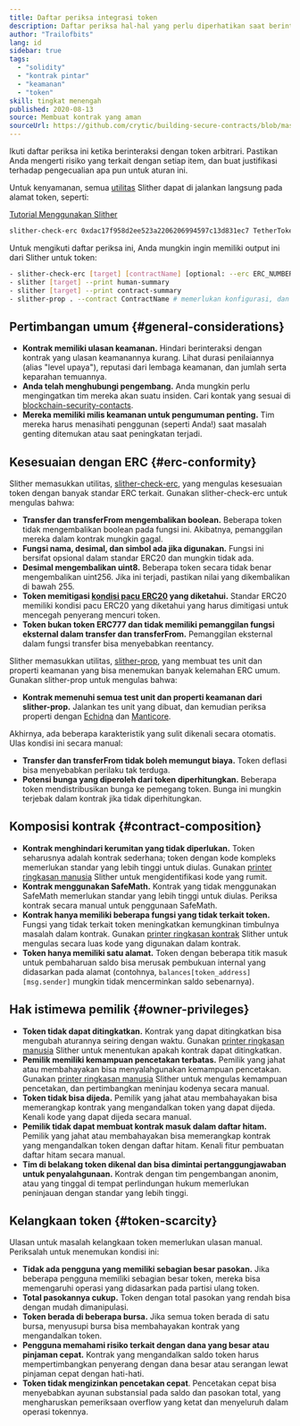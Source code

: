 ```yaml
---
title: Daftar periksa integrasi token
description: Daftar periksa hal-hal yang perlu diperhatikan saat berinteraksi dengan token
author: "Trailofbits"
lang: id
sidebar: true
tags:
  - "solidity"
  - "kontrak pintar"
  - "keamanan"
  - "token"
skill: tingkat menengah
published: 2020-08-13
source: Membuat kontrak yang aman
sourceUrl: https://github.com/crytic/building-secure-contracts/blob/master/development-guidelines/token_integration.md
---
```


Ikuti daftar periksa ini ketika berinteraksi dengan token arbitrari. Pastikan Anda mengerti risiko yang terkait dengan setiap item, dan buat justifikasi terhadap pengecualian apa pun untuk aturan ini.

Untuk kenyamanan, semua [utilitas](https://github.com/crytic/slither#tools) Slither dapat di jalankan langsung pada alamat token, seperti:

[Tutorial Menggunakan Slither](/developers/tutorials/how-to-use-slither-to-find-smart-contract-bugs/)

```bash
slither-check-erc 0xdac17f958d2ee523a2206206994597c13d831ec7 TetherToken
```

Untuk mengikuti daftar periksa ini, Anda mungkin ingin memiliki output ini dari Slither untuk token:

```bash
- slither-check-erc [target] [contractName] [optional: --erc ERC_NUMBER]
- slither [target] --print human-summary
- slither [target] --print contract-summary
- slither-prop . --contract ContractName # memerlukan konfigurasi, dan menggunakan Echidna dan Manticore
```

## Pertimbangan umum {#general-considerations}

- **Kontrak memiliki ulasan keamanan.** Hindari berinteraksi dengan kontrak yang ulasan keamanannya kurang. Lihat durasi penilaiannya (alias "level upaya"), reputasi dari lembaga keamanan, dan jumlah serta keparahan temuannya.
- **Anda telah menghubungi pengembang.** Anda mungkin perlu mengingatkan tim mereka akan suatu insiden. Cari kontak yang sesuai di [blockchain-security-contacts](https://github.com/crytic/blockchain-security-contacts).
- **Mereka memiliki milis keamanan untuk pengumuman penting.** Tim mereka harus menasihati penggunan (seperti Anda!) saat masalah genting ditemukan atau saat peningkatan terjadi.

## Kesesuaian dengan ERC {#erc-conformity}

Slither memasukkan utilitas, [slither-check-erc](https://github.com/crytic/slither/wiki/ERC-Conformance), yang mengulas kesesuaian token dengan banyak standar ERC terkait. Gunakan slither-check-erc untuk mengulas bahwa:

- **Transfer dan transferFrom mengembalikan boolean.** Beberapa token tidak mengembalikan boolean pada fungsi ini. Akibatnya, pemanggilan mereka dalam kontrak mungkin gagal.
- **Fungsi nama, desimal, dan simbol ada jika digunakan.** Fungsi ini bersifat opsional dalam standar ERC20 dan mungkin tidak ada.
- **Desimal mengembalikan uint8.** Beberapa token secara tidak benar mengembalikan uint256. Jika ini terjadi, pastikan nilai yang dikembalikan di bawah 255.
- **Token memitigasi [kondisi pacu ERC20](https://github.com/ethereum/EIPs/issues/20#issuecomment-263524729) yang diketahui.** Standar ERC20 memiliki kondisi pacu ERC20 yang diketahui yang harus dimitigasi untuk mencegah penyerang mencuri token.
- **Token bukan token ERC777 dan tidak memiliki pemanggilan fungsi eksternal dalam transfer dan transferFrom.** Pemanggilan eksternal dalam fungsi transfer bisa menyebabkan reentancy.

Slither memasukkan utilitas, [slither-prop](https://github.com/crytic/slither/wiki/Property-generation), yang membuat tes unit dan properti keamanan yang bisa menemukan banyak kelemahan ERC umum. Gunakan slither-prop untuk mengulas bahwa:

- **Kontrak memenuhi semua test unit dan properti keamanan dari slither-prop.** Jalankan tes unit yang dibuat, dan kemudian periksa properti dengan [Echidna](https://github.com/crytic/echidna) dan [Manticore](https://manticore.readthedocs.io/en/latest/verifier.html).

Akhirnya, ada beberapa karakteristik yang sulit dikenali secara otomatis. Ulas kondisi ini secara manual:

- **Transfer dan transferFrom tidak boleh memungut biaya.** Token deflasi bisa menyebabkan perilaku tak terduga.
- **Potensi bunga yang diperoleh dari token diperhitungkan.** Beberapa token mendistribusikan bunga ke pemegang token. Bunga ini mungkin terjebak dalam kontrak jika tidak diperhitungkan.

## Komposisi kontrak {#contract-composition}

- **Kontrak menghindari kerumitan yang tidak diperlukan.** Token seharusnya adalah kontrak sederhana; token dengan kode kompleks memerlukan standar yang lebih tinggi untuk diulas. Gunakan [printer ringkasan manusia](https://github.com/crytic/slither/wiki/Printer-documentation#human-summary) Slither untuk mengidentifikasi kode yang rumit.
- **Kontrak menggunakan SafeMath.** Kontrak yang tidak menggunakan SafeMath memerlukan standar yang lebih tinggi untuk diulas. Periksa kontrak secara manual untuk penggunaan SafeMath.
- **Kontrak hanya memiliki beberapa fungsi yang tidak terkait token.** Fungsi yang tidak terkait token meningkatkan kemungkinan timbulnya masalah dalam kontrak. Gunakan [printer ringkasan kontrak](https://github.com/crytic/slither/wiki/Printer-documentation#contract-summary) Slither untuk mengulas secara luas kode yang digunakan dalam kontrak.
- **Token hanya memiliki satu alamat.** Token dengan beberapa titik masuk untuk pembaharuan saldo bisa merusak pembukuan internal yang didasarkan pada alamat (contohnya, `balances[token_address][msg.sender]` mungkin tidak mencerminkan saldo sebenarnya).

## Hak istimewa pemilik {#owner-privileges}

- **Token tidak dapat ditingkatkan.** Kontrak yang dapat ditingkatkan bisa mengubah aturannya seiring dengan waktu. Gunakan [printer ringkasan manusia](https://github.com/crytic/slither/wiki/Printer-documentation#contract-summary) Slither untuk menentukan apakah kontrak dapat ditingkatkan.
- **Pemilik memiliki kemampuan pencetakan terbatas.** Pemilik yang jahat atau membahayakan bisa menyalahgunakan kemampuan pencetakan. Gunakan [printer ringkasan manusia](https://github.com/crytic/slither/wiki/Printer-documentation#contract-summary) Slither untuk mengulas kemampuan pencetakan, dan pertimbangkan meninjau kodenya secara manual.
- **Token tidak bisa dijeda.** Pemilik yang jahat atau membahayakan bisa memerangkap kontrak yang mengandalkan token yang dapat dijeda. Kenali kode yang dapat dijeda secara manual.
- **Pemilik tidak dapat membuat kontrak masuk dalam daftar hitam.** Pemilik yang jahat atau membahayakan bisa memerangkap kontrak yang mengandalkan token dengan daftar hitam. Kenali fitur pembuatan daftar hitam secara manual.
- **Tim di belakang token dikenal dan bisa dimintai pertanggungjawaban untuk penyalahgunaan.** Kontrak dengan tim pengembangan anonim, atau yang tinggal di tempat perlindungan hukum memerlukan peninjauan dengan standar yang lebih tinggi.

## Kelangkaan token {#token-scarcity}

Ulasan untuk masalah kelangkaan token memerlukan ulasan manual. Periksalah untuk menemukan kondisi ini:

- **Tidak ada pengguna yang memiliki sebagian besar pasokan.** Jika beberapa pengguna memiliki sebagian besar token, mereka bisa memengaruhi operasi yang didasarkan pada partisi ulang token.
- **Total pasokannya cukup.** Token dengan total pasokan yang rendah bisa dengan mudah dimanipulasi.
- **Token berada di beberapa bursa.** Jika semua token berada di satu bursa, menyusupi bursa bisa membahayakan kontrak yang mengandalkan token.
- **Pengguna memahami risiko terkait dengan dana yang besar atau pinjaman cepat.** Kontrak yang mengandalkan saldo token harus mempertimbangkan penyerang dengan dana besar atau serangan lewat pinjaman cepat dengan hati-hati.
- **Token tidak mengizinkan pencetakan cepat**. Pencetakan cepat bisa menyebabkan ayunan substansial pada saldo dan pasokan total, yang mengharuskan pemeriksaan overflow yang ketat dan menyeluruh dalam operasi tokennya.
